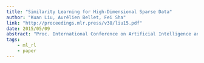 ```yaml
---
title: "Similarity Learning for High-Dimensional Sparse Data"
author: "Kuan Liu, Aurélien Bellet, Fei Sha"
link: "http://proceedings.mlr.press/v38/liu15.pdf"
date: 2015/05/09
abstract: "Proc. International Conference on Artificial Intelligence and Statistics (AISTATS), 2015."
tags:
    - ml_rl
    - paper
---
```

